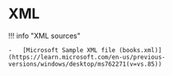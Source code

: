 # XML

!!! info "XML sources"

    -   [Microsoft Sample XML file (books.xml)](https://learn.microsoft.com/en-us/previous-versions/windows/desktop/ms762271(v=vs.85))
